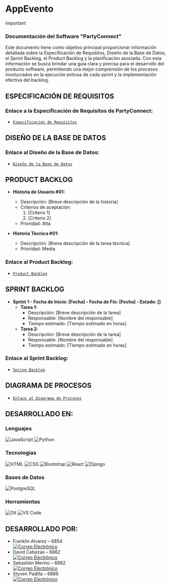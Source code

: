 # AppEvento
> [!IMPORTANT]
> ### Documentación del Software "PartyConnect"
> Este documento tiene como objetivo principal proporcionar información detallada sobre la Especificación de Requisitos, Diseño de la Base de Datos, el Sprint Backlog, el Product Backlog y la planificación asociada. Con esta información se busca brindar una guía clara y precisa para el desarrollo del producto software, permitiendo una mejor comprensión de los procesos involucrados en la ejecución exitosa de cada sprint y la implementación efectiva del backlog.

## ESPECIFICACIÓN DE REQUISITOS
### Enlace a la Especificación de Requisitos de PartyConnect: 
- [`Especificación de Requisitos`](https://liveespochedu-my.sharepoint.com/:w:/g/personal/francisco_alvarez_espoch_edu_ec/EZGjtqCl4JlBuHHikxmhzWIBcypmBZFo3Urdj7JXjme_Qw?e=TXGaaI)


## DISEÑO DE LA BASE DE DATOS
### Enlace al Diseño de la Base de Datos:
- [`Diseño de la Base de Datos`](https://liveespochedu-my.sharepoint.com/:b:/g/personal/francisco_alvarez_espoch_edu_ec/ETOs9tKfaVpFsHmKPVpbkewBT8lG3Qe5JRT9qZz_Fsj-PQ?e=PEPnYN)

## PRODUCT BACKLOG
- **Historia de Usuario #01:**
  - Descripción: [Breve descripción de la historia]
  - Criterios de aceptación:
    1. [Criterio 1]
    2. [Criterio 2]
  - Prioridad: Alta

- **Historia Técnica #01:**
  - Descripción: [Breve descripción de la tarea técnica]
  - Prioridad: Media

### Enlace al Product Backlog:
- [`Product Backlog`](https://liveespochedu-my.sharepoint.com/:x:/g/personal/francisco_alvarez_espoch_edu_ec/Ed_MAWoe-GpKolK7UbR8u_4BTkiZGnziwXjIinc-VBH2Uw?e=Yy2fLd)

## SPRINT BACKLOG
- **Sprint 1 - Fecha de Inicio: [Fecha] - Fecha de Fin: [Fecha] - Estado: []**
  - **Tarea 1:**
    - Descripción: [Breve descripción de la tarea]
    - Responsable: [Nombre del responsable]
    - Tiempo estimado: [Tiempo estimado en horas]
  - **Tarea 2:**
    - Descripción: [Breve descripción de la tarea]
    - Responsable: [Nombre del responsable]
    - Tiempo estimado: [Tiempo estimado en horas]


### Enlace al Sprint Backlog:
- [`Spring Backlog`](https://liveespochedu-my.sharepoint.com/:x:/g/personal/francisco_alvarez_espoch_edu_ec/EdSaFTXyH5dHsn_awqvolU8BlAR7tvHICM2N7eamp5uC-Q?e=lPjzLy)

## DIAGRAMA DE PROCESOS
- [`Enlace al Diagrama de Procesos`](https://www.ejemplo.com)

## DESARROLLADO EN:

### Lenguajes

![JavaScript](https://img.shields.io/badge/JavaScript-F7DF1E?style=for-the-badge&logo=javascript&logoColor=black)
![Python](https://img.shields.io/badge/Python-14354C?style=for-the-badge&logo=python&logoColor=white)

### Tecnologías

![HTML](https://img.shields.io/badge/HTML-239120?style=for-the-badge&logo=html5&logoColor=white)
![CSS](https://img.shields.io/badge/CSS-239120?&style=for-the-badge&logo=css3&logoColor=white)
![Bootstrap](https://img.shields.io/badge/Bootstrap-563D7C?style=for-the-badge&logo=bootstrap&logoColor=white)
![React](https://img.shields.io/badge/React-20232A?style=for-the-badge&logo=react&logoColor=61DAFB)
![Django](https://img.shields.io/badge/Django-092E20?style=for-the-badge&logo=django&logoColor=white)

### Bases de Datos

![PostgreSQL](https://img.shields.io/badge/PostgreSQL-316192?style=for-the-badge&logo=postgresql&logoColor=white)

### Herramientas

![Git](https://img.shields.io/badge/GIT-E44C30?style=for-the-badge&logo=git&logoColor=white)
![VS Code](https://img.shields.io/badge/Visual_Studio_Code-0078D4?style=for-the-badge&logo=visual%20studio%20code&logoColor=white)

## DESARROLLADO POR:
- Franklin Alvarez – 6854 <br>
  [![Correo Electrónico](https://img.shields.io/badge/Correo%20Electrónico-francisco.alvarez%40espoch.edu.ec-blue?style=for-the-badge&logo=email&logoColor=white&labelColor=101010)](mailto:francisco.alvarez@espoch.edu.ec)
- David Cabezas – 6862 <br>
  [![Correo Electrónico](https://img.shields.io/badge/Correo%20Electrónico-david.cabezas%40espoch.edu.ec-red?style=for-the-badge&logo=email&logoColor=white&labelColor=101010)](mailto:david.cabezas@espoch.edu.ec)
- Sebastián Merino – 6882 <br>
  [![Correo Electrónico](https://img.shields.io/badge/Correo%20Electrónico-sebastian.merino%40espoch.edu.ec-green?style=for-the-badge&logo=email&logoColor=white&labelColor=101010)](mailto:sebastian.merino@espoch.edu.ec)
- Styven Padilla – 6889 <br>
  [![Correo Electrónico](https://img.shields.io/badge/Correo%20Electrónico-styven.padilla%40espoch.edu.ec-pink?style=for-the-badge&logo=email&logoColor=white&labelColor=101010)](mailto:styven.padilla@espoch.edu.ec)


